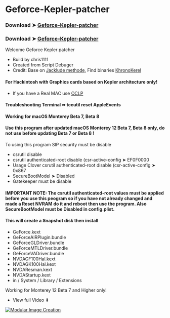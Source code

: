 # Geforce-Kepler-patcher

### Download ➤ [Geforce-Kepler-patcher](https://github.com/chris1111/Geforce-Kepler-patcher/releases/tag/V2)

### Download ➤ [Geforce-Kepler-patcher](https://github.com/chris1111/Geforce-Kepler-patcher/releases/tag/V1)

Welcome Geforce Kepler patcher

- Build by chris1111
- Created from Script Debuger
- Credit: Base on [Jacklude methode](https://github.com/jacklukem), Find binaries [KhronoKerel](https://github.com/dortania/PatcherSupportPkg)

#### For Hackintosh with Graphics cards based on Kepler architecture only!
- If you have a Real MAC use [OCLP](https://github.com/dortania/OpenCore-Legacy-Patcher)

#### Troubleshooting Terminal ➦ tccutil reset AppleEvents

#### Working for macOS Monterey Beta 7, Beta 8

#### Use this program after updated macOS Monterey 12 Beta 7, Beta 8 only, do not use before updating Beta 7 or Beta 8 !
To using this program SIP security must be disable

- csrutil disable 
- csrutil authenticated-root disable (csr-active-config ➤ EF0F0000
- Usage Clover csrutil authenticated-root disable (csr-active-config ➤ 0x867
- SecureBootModel ➤ Disabled
- Gatekeeper must be disable
#### IMPORTANT NOTE: The csrutil authenticated-root values must be applied before you use this peogram so if you have not already changed and made a Reset NVRAM do it and reboot then use the program. Also SecureBootModel must be Disabled in config.plist.

#### This will create a Snapshot disk then install
- GeForce.kext
- GeForceAIRPlugin.bundle
- GeForceGLDriver.bundle
- GeForceMTLDriver.bundle
- GeForceVADriver.bundle
- NVDAGF100Hal.kext
- NVDAGK100Hal.kext
- NVDAResman.kext
- NVDAStartup.kext
- in / System / Library / Extensions 


Working for Monterey 12 Beta 7 and Higher only!

- View full Video ⬇︎

[![Modular Image Creation](https://user-images.githubusercontent.com/6248794/134072536-7c46b8cc-4d8b-42f9-a28a-3c02734f1f5d.png)](https://www.youtube.com/watch?v=X0seonNM_1Y)



